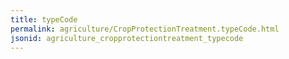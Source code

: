 ```yaml
---
title: typeCode
permalink: agriculture/CropProtectionTreatment.typeCode.html
jsonid: agriculture_cropprotectiontreatment_typecode
---
```

